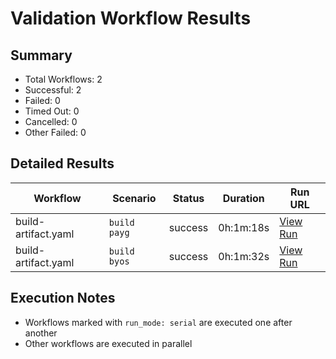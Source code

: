 # Validation Workflow Results

## Summary
- Total Workflows: 2
- Successful: 2
- Failed: 0
- Timed Out: 0
- Cancelled: 0
- Other Failed: 0

## Detailed Results

| Workflow | Scenario | Status | Duration | Run URL |
|----------|----------|---------|-----------|----------|
| build-artifact.yaml | `build payg` | success | 0h:1m:18s | [View Run](https://github.com/azure-javaee/rhel-jboss-templates/actions/runs/16982074879) |
| build-artifact.yaml | `build byos` | success | 0h:1m:32s | [View Run](https://github.com/azure-javaee/rhel-jboss-templates/actions/runs/16982076130) |


## Execution Notes
- Workflows marked with `run_mode: serial` are executed one after another
- Other workflows are executed in parallel
